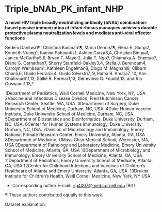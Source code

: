 # Triple_bNAb_PK_infant_NHP
**A novel HIV triple broadly neutralizing antibody (bNAb) combination-based passive immunization of infant rhesus macaques achieves durable protective plasma neutralization levels and mediates anti-viral effector functions**

Sedem Dankwa1¶, Christina Kosman1¶, Maria Dennis1¶, Elena E. Giorgi2, Kenneth Vuong1, Ioanna Pahountis1,  Ashley Garza3,4, Christian Binuya1, Janice McCarthy5,6, Bryan T. Mayer2, Julia T. Ngo7, Chiamaka A. Enemuo7, Diane G. Carnathan7, Sherry Stanfield-Oakley3,4, Stella J. Berendam4, Carolyn Weinbaum1, Kathleen Engelman8, Diogo M. Magnani8, Cliburn Chan5,6, Guido Ferrari3,4, Guido Silvestri7, 9, Rama R. Amara7, 10, Ann Chahroudi11,12, Sallie R. Permar1,13, Genevieve G. Fouda1,13, and Ria Goswami1,13,*.

1Department of Pediatrics, Weill Cornell Medicine, New York, NY, USA.
2Vaccine and Infectious Disease Division, Fred Hutchinson Cancer Research Center, Seattle, WA, USA.
3Department of Surgery, Duke University School of Medicine, Durham, NC, USA.
4Duke Human Vaccine Institute, Duke University School of Medicine, Durham, NC, USA.
5Department of Biostatistics and Bioinformatics, Duke University, Durham, NC, USA.
6Center for Human Systems Immunology, Duke University, Durham, NC, USA.
7Division of Microbiology and Immunology, Emory National Primate Research Center, Emory University, Atlanta, GA, USA
8Department of Medicine, UMass Chan Medical School, Worcester, MA, USA
9Department of Pathology and Laboratory Medicine, Emory University School of Medicine, Atlanta, GA, USA
10Department of Microbiology and Immunology, Emory University School of Medicine, Atlanta, GA, USA.
11Department of Pediatrics, Emory University School of Medicine, Atlanta, GA, USA
12Center for Childhood Infections and Vaccines of Children’s Healthcare of Atlanta and Emory University, Atlanta, GA, USA.
13Drukier Institute for Children’s Health, Weill Cornell Medicine, New York, NY USA.

* Corresponding author
E-mail: rig4007@med.cornell.edu (RG)

¶ These authors contributed equally to this work.
 
Dataset explanation: 
